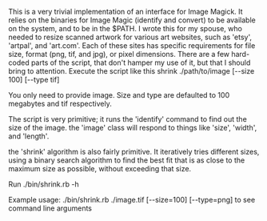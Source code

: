 This is a very trivial implementation of an interface for Image Magick.  It
relies on the binaries for Image Magic (identify and convert) to be available
on the system, and to be in the $PATH.  I wrote this for my spouse, who needed
to resize scanned artwork for various art websites, such as 'etsy', 'artpal',
and 'art.com'.  Each of these sites has specific requirements for file size,
format (png, tif, and jpg), or pixel dimensions.  There are a few hard-coded
parts of the script, that don't hamper my use of it, but that I should bring
to attention.
Execute the script like this
shrink ./path/to/image [--size 100] [--type tif]

You only need to provide image.  Size and type are defaulted to 100 megabytes
and tif respectively.


The script is very primitive; it runs the 'identify' command to find out
the size of the image.  the 'image' class will respond to things like 'size', 
'width', and 'length'.  

the 'shrink' algorithm is also fairly primitive.  It iteratively tries 
different sizes, using a binary search algorithm to find the best fit that
is as close to the maximum size as possible, without exceeding that size.

Run ./bin/shrink.rb -h

Example usage:
./bin/shrink.rb ./image.tif [--size=100] [--type=png]
to see command line arguments

